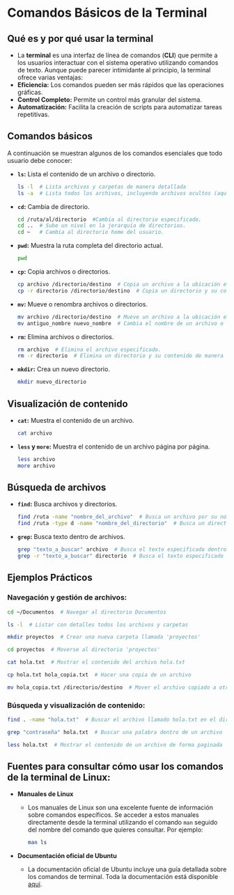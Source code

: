 # Comandos Básicos de la Terminal

## Qué es y por qué usar la terminal
- La **terminal** es una interfaz de línea de comandos (**CLI**) que permite a los usuarios interactuar con el sistema operativo utilizando comandos de texto. Aunque puede parecer intimidante al principio, la terminal ofrece varias ventajas:
- **Eficiencia:** Los comandos pueden ser más rápidos que las operaciones gráficas.
- **Control Completo:** Permite un control más granular del sistema.
- **Automatización:** Facilita la creación de scripts para automatizar tareas repetitivas.

## Comandos básicos
A continuación se muestran algunos de los comandos esenciales que todo usuario debe conocer:

- **`ls`:** Lista el contenido de un archivo o directorio.
  ```bash
  ls -l  # Lista archivos y carpetas de manera detallada
  ls -a  # Lista todos los archivos, incluyendo archivos ocultos (aquellos que comienzan con un punto).
  ```

- **`cd`:** Cambia de directorio.
  ```bash
  cd /ruta/al/directorio  #Cambia al directorio especificado.
  cd ..  # Sube un nivel en la jerarquía de directorios.
  cd ~   # Cambia al directorio home del usuario.
  ```
  
- **`pwd`:** Muestra la ruta completa del directorio actual.
  ```bash
  pwd
  ```

- **`cp`:** Copia archivos o directorios.
  ```bash
  cp archivo /directorio/destino  # Copia un archivo a la ubicación especificada.
  cp -r directorio /directorio/destino  # Copia un directorio y su contenido de manera recursiva.
  
- **`mv`:** Mueve o renombra archivos o directorios.
  ```bash
  mv archivo /directorio/destino  # Mueve un archivo a la ubicación especificada.
  mv antiguo_nombre nuevo_nombre  # Cambia el nombre de un archivo o directorio.
  ```
  
- **`rm`:** Elimina archivos o directorios.
  ```bash
  rm archivo  # Elimina el archivo especificado.
  rm -r directorio  # Elimina un directorio y su contenido de manera recursiva
  ```
  
- **`mkdir`:** Crea un nuevo directorio.
  ```bash
  mkdir nuevo_directorio
  ```

## Visualización de contenido

- **`cat`:** Muestra el contenido de un archivo.
  ```bash
  cat archivo
  ```

- **`less` y `more`:** Muestra el contenido de un archivo página por página.
  ```bash
  less archivo
  more archivo
  ```

## Búsqueda de archivos

- **`find`:** Busca archivos y directorios.
  ```bash
  find /ruta -name "nombre_del_archivo"  # Busca un archivo por su nombre en la /ruta especificada.
  find /ruta -type d -name "nombre_del_directorio"  # Busca un directorio (-d) por su nombre en la /ruta especificada.
  ```
  
- **`grep`:** Busca texto dentro de archivos.
  ```bash
  grep "texto_a_buscar" archivo  # Busca el texto especificado dentro del archivo.
  grep -r "texto_a_buscar" directorio  # Busca el texto especificado dentro de los archivos del directorio.
  ```
  
## Ejemplos Prácticos

### Navegación y gestión de archivos:
   ```bash
   cd ~/Documentos  # Navegar al directorio Documentos

   ls -l  # Listar con detalles todos los archivos y carpetas

   mkdir proyectos  # Crear una nueva carpeta llamada 'proyectos'
 
   cd proyectos  # Moverse al directorio 'proyectos'
 
   cat hola.txt  # Mostrar el contenido del archivo hola.txt
 
   cp hola.txt hola_copia.txt  # Hacer una copia de un archivo
 
   mv hola_copia.txt /directorio/destino  # Mover el archivo copiado a otra ubicación
   ```

### Búsqueda y visualización de contenido:
   ```bash
   find . -name "hola.txt"  # Buscar el archivo llamado hola.txt en el directorio actual (.)
 
   grep "contraseña" hola.txt  # Buscar una palabra dentro de un archivo
 
   less hola.txt  # Mostrar el contenido de un archivo de forma paginada
   ```

## Fuentes para consultar cómo usar los comandos de la terminal de Linux:

- **Manuales de Linux**
  - Los manuales de Linux son una excelente fuente de información sobre comandos específicos. Se acceder a estos manuales directamente desde la terminal utilizando el comando  `man` seguido del nombre del comando que quieres consultar. Por ejemplo:
    ```bash
    man ls
    ```
    
- **Documentación oficial de Ubuntu**
  - La documentación oficial de Ubuntu incluye una guía detallada sobre los comandos de terminal. Toda la documentación está disponible [aquí](https://help.ubuntu.com/community/UsingTheTerminal).